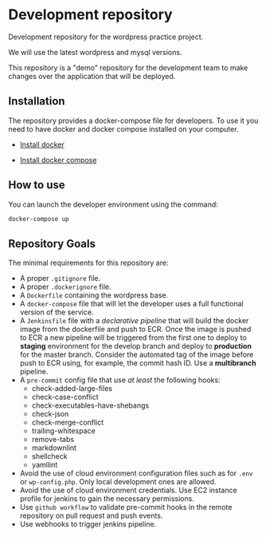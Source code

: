 # Development repository

Development repository for the wordpress practice project.

We will use the latest wordpress and mysql versions.

This repository is a "demo" repository for the development team to make changes over the application that will be deployed.

## Installation

The repository provides a docker-compose file for developers. To use it you need to have docker and docker compose installed on your computer.

* [Install docker](https://docs.docker.com/get-docker/)

* [Install docker compose](https://docs.docker.com/compose/install/)

## How to use

You can launch the developer environment using the command:

```bash
docker-compose up
```

## Repository Goals

The minimal requirements for this repository are:

* A proper `.gitignore` file.
* A proper `.dockerignore` file.
* A `Dockerfile` containing the wordpress base.
* A `docker-compose` file that will let the developer uses a full functional version of the service.
* A `Jenkinsfile` file with a _declarative pipeline_ that will build the docker image from the dockerfile and push to ECR. Once the image is pushed to ECR a new pipeline will be triggered from the first one to deploy to **staging** environment for the develop branch and deploy to **production** for the master branch. Consider the automated tag of the image before push to ECR using, for example, the commit hash ID. Use a **multibranch** pipeline.
* A `pre-commit` config file that use _at least_ the following hooks:
  * check-added-large-files
  * check-case-conflict
  * check-executables-have-shebangs
  * check-json
  * check-merge-conflict
  * trailing-whitespace
  * remove-tabs
  * markdownlint
  * shellcheck
  * yamllint
* Avoid the use of cloud environment configuration files such as for `.env` or `wp-config.php`. Only local development ones are allowed.
* Avoid the use of cloud environment credentials. Use EC2 instance profile for jenkins to gain the necessary permissions.
* Use `github workflow` to validate pre-commit hooks in the remote repository on pull request and push events.
* Use webhooks to trigger jenkins pipeline.
